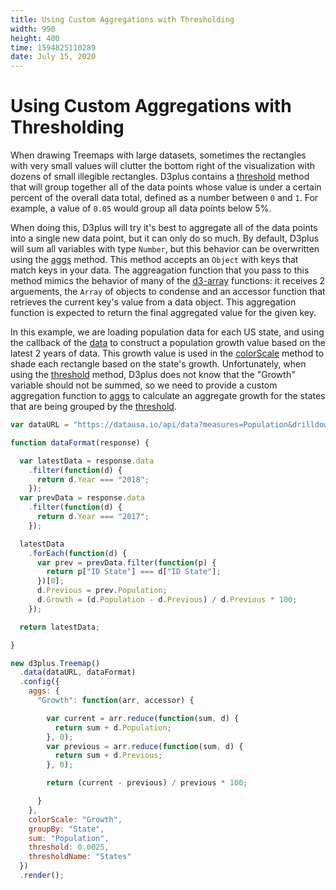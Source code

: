 ```yaml
---
title: Using Custom Aggregations with Thresholding
width: 990
height: 400
time: 1594825110289
date: July 15, 2020
---
```


# Using Custom Aggregations with Thresholding

When drawing Treemaps with large datasets, sometimes the rectangles with very small values will clutter the bottom right of the visualization with dozens of small illegible rectangles. D3plus contains a [threshold](http://d3plus.org/docs/#Viz.threshold) method that will group together all of the data points whose value is under a certain percent of the overall data total, defined as a number between `0` and `1`. For example, a value of `0.05` would group all data points below 5%.

When doing this, D3plus will try it's best to aggregate all of the data points into a single new data point, but it can only do so much. By default, D3plus will sum all variables with type `Number`, but this behavior can be overwritten using the [aggs](http://d3plus.org/docs/#Viz.aggs) method. This method accepts an `Object` with keys that match keys in your data. The aggreagation function that you pass to this method mimics the behavior of many of the [d3-array](https://github.com/d3/d3-array/) functions: it receives 2 arguements, the `Array` of objects to condense and an accessor function that retrieves the current key's value from a data object. This aggregation function is expected to return the final aggregated value for the given key.

In this example, we are loading population data for each US state, and using the callback of the [data](http://d3plus.org/docs/#Viz.data) to construct a population growth value based on the latest 2 years of data. This growth value is used in the [colorScale](http://d3plus.org/docs/#Viz.colorScale) method to shade each rectangle based on the state's growth. Unfortunately, when using the [threshold](http://d3plus.org/docs/#Viz.threshold) method, D3plus does not know that the "Growth" variable should not be summed, so we need to provide a custom aggregation function to [aggs](http://d3plus.org/docs/#Viz.aggs) to calculate an aggregate growth for the states that are being grouped by the [threshold](http://d3plus.org/docs/#Viz.threshold).

```js
var dataURL = "https://datausa.io/api/data?measures=Population&drilldowns=State&Year=2018,2017";

function dataFormat(response) {

  var latestData = response.data
    .filter(function(d) {
      return d.Year === "2018";
    });
  var prevData = response.data
    .filter(function(d) {
      return d.Year === "2017";
    });

  latestData
    .forEach(function(d) {
      var prev = prevData.filter(function(p) {
        return p["ID State"] === d["ID State"];
      })[0];
      d.Previous = prev.Population;
      d.Growth = (d.Population - d.Previous) / d.Previous * 100;
    });

  return latestData;

}

new d3plus.Treemap()
  .data(dataURL, dataFormat)
  .config({
    aggs: {
      "Growth": function(arr, accessor) {

        var current = arr.reduce(function(sum, d) {
          return sum + d.Population;
        }, 0);
        var previous = arr.reduce(function(sum, d) {
          return sum + d.Previous;
        }, 0);

        return (current - previous) / previous * 100;

      }
    },
    colorScale: "Growth",
    groupBy: "State",
    sum: "Population",
    threshold: 0.0025,
    thresholdName: "States"
  })
  .render();
```
